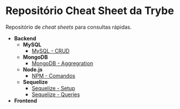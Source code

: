 # Repositório Cheat Sheet da Trybe

Repositório de *cheat sheets* para consultas rápidas.

- **Backend**
  - **MySQL**
    - [MySQL - CRUD](backend/mysql/simple-crud.md)
  - **MongoDB**
    - [MongoDB - Aggregration](backend/mongodb/mongodb_aggregation/README.md)
  - **Node.js**
    - [NPM - Comandos](backend/nodejs/npm/README.md)
  - **Sequelize**
    - [Sequelize - Setup](backend/sequelize/setup/README.md)
    - [Sequelize - Queries](backend/sequelize/queries/README.md)
- **Frontend**
